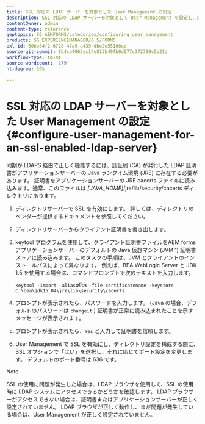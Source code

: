 ```yaml
---
title: SSL 対応の LDAP サーバーを対象とした User Management の設定
description: SSL 対応の LDAP サーバーを対象として User Management を設定し、同期を有効にして LDAPS 経由で正しく動作させる方法について説明します。
contentOwner: admin
content-type: reference
geptopics: SG_AEMFORMS/categories/configuring_user_management
products: SG_EXPERIENCEMANAGER/6.5/FORMS
exl-id: 606e84f2-6728-47a9-a439-dbe2e55100ad
source-git-commit: 8b4cb4065ec14e813b49fb0d577c372790c9b21a
workflow-type: tm+mt
source-wordcount: '279'
ht-degree: 26%

---
```


# SSL 対応の LDAP サーバーを対象とした User Management の設定 {#configure-user-management-for-an-ssl-enabled-ldap-server}

同期が LDAPS 経由で正しく機能するには、認証局 (CA) が発行した LDAP 証明書がアプリケーションサーバーの Java ランタイム環境 (JRE) に存在する必要があります。 証明書をアプリケーションサーバーの JRE cacerts ファイルに読み込みます。通常、このファイルは *[JAVA_HOME]*/jre/lib/security/cacerts ディレクトリにあります。

1. ディレクトリサーバーで SSL を有効にします。 詳しくは、ディレクトリのベンダーが提供するドキュメントを参照してください。
1. ディレクトリサーバーからクライアント証明書を書き出します。
1. keytool プログラムを使用して、クライアント証明書ファイルをAEM forms アプリケーションサーバーのデフォルトの Java 仮想マシン (JVM™) 証明書ストアに読み込みます。 このタスクの手順は、JVM とクライアントのインストールパスによって異なります。 例えば、BEA WebLogic Server と JDK 1.5 を使用する場合は、コマンドプロンプトで次のテキストを入力します。

   `keytool -import -alias`*alias* `-file certificatename -keystore C:\bea\jdk15_04\jre\lib\security\cacerts`

1. プロンプトが表示されたら、パスワードを入力します。 (Java の場合、デフォルトのパスワードは `changeit`.) 証明書が正常に読み込まれたことを示すメッセージが表示されます。
1. プロンプトが表示されたら、`Yes` と入力して証明書を信頼します。
1. User Management で SSL を有効にし、ディレクトリ設定を構成する際に、SSL オプションで「はい」を選択し、それに応じてポート設定を変更します。 デフォルトのポート番号は 636 です。

>[!NOTE]
>
>SSL の使用に問題が発生した場合は、LDAP ブラウザを使用して、SSL の使用時に LDAP システムにアクセスできるかどうかを確認します。 LDAP ブラウザーがアクセスできない場合は、証明書またはアプリケーションサーバーが正しく設定されていません。 LDAP ブラウザが正しく動作し、まだ問題が発生している場合は、User Management が正しく設定されていません。
